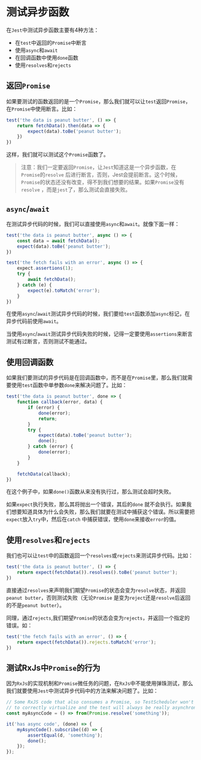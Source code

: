 # 测试异步函数

在`Jest`中测试异步函数主要有4种方法：

* 在`test`中返回的`Promise`中断言
* 使用`async`和`await`
* 在回调函数中使用`done`函数
* 使用`resolves`和`rejects`

## 返回`Promise`

如果要测试的函数返回的是一个`Promise`，那么我们就可以让`test`返回`Promise`，在`Promise`中使用断言。比如：

```js
test('the data is peanut butter', () => {
    return fetchData().then(data => {
        expect(data).toBe('peanut butter');
    })
})
```

这样，我们就可以测试这个`Promise`函数了。

> 注意：我们一定要返回`Promise`，让`Jest`知道这是一个异步函数，在`Promise`的`resolve`
> 后进行断言，否则，Jest会提前断言。这个时候，`Promise`的状态还没有改变，得不到我们想要的结果。如果`Promise`没有`resolve`
> ，而是`jest`了，那么测试会直接失败。

## `async`/`await`

在测试异步代码的时候，我们可以直接使用`async`和`await`。就像下面一样：

```js
test('the data is peanut butter', async () => {
    const data = await fetchData();
    expect(data).toBe('peanut butter');
})

test('the fetch fails with an error', async () => {
    expect.assertions(1);
    try {
        await fetchData();
    } catch (e) {
        expect(e).toMatch('error');
    }
})
```

在使用`async`/`await`测试异步代码的时候，我们要给`test`函数添加`async`标记，在异步代码前使用`await`。

当使用`async`/`await`测试异步代码失败的时候，记得一定要使用`assertions`来断言测试有过断言，否则测试不能通过。

## 使用回调函数

如果我们要测试的异步代码是在回调函数中，而不是在`Promise`里，那么我们就需要使用`test`函数中单参数`done`来解决问题了。比如：

```js
test('the data is peanut butter', done => {
    function callback(error, data) {
        if (error) {
            done(error);
            return;
        }
        try {
            expect(data).toBe('peanut butter');
            done();
        } catch (error) {
            done(error);
        }
    }

    fetchData(callback);
})
```

在这个例子中，如果`done()`函数从来没有执行过，那么测试会超时失败。

如果`expect`执行失败，那么其将抛出一个错误，其后的`done`
就不会执行。如果我们想要知道具体为什么会失败，那么我们就要在测试中捕获这个错误。所以需要把`expect`放入`try`中，然后在`catch`
中捕获错误，使用`done`来接收`error`的值。

## 使用`resolves`和`rejects`

我们也可以让`test`中的函数返回一个`resolves`或`rejects`来测试异步代码。比如：

```js
test('the data is peanut butter', () => {
    return expect(fetchData()).resolves().toBe('peanut butter');
})
```

直接通过`resolves`来声明我们期望`Promise`的状态会变为`resolve`状态，并返回`peanut butter`，否则测试失败（无论`Promise`
是变为`reject`还是`resolve`后返回的不是`peanut butter`）。

同理，通过`rejects`,我们期望`Promise`的状态会变为`rejects`，并返回一个指定的错误。如：

```js
test('the fetch fails with an error', () => {
    return expect(fetchData()).rejects.toMatch('error');
})
```

## 测试RxJs中`Promise`的行为

因为`RxJs`的实现机制和`Promise`微任务的问题，在`RxJs`中不能使用弹珠测试，那么我们就要使用`Jest`中测试异步代码中的方法来解决问题了。比如：

```js
// Some RxJS code that also consumes a Promise, so TestScheduler won't be able
// to correctly virtualize and the test will always be really asynchronous.
const myAsyncCode = () => from(Promise.resolve('something'));

it('has async code', (done) => {
    myAsyncCode().subscribe((d) => {
        assertEqual(d, 'something');
        done();
    });
});
```
